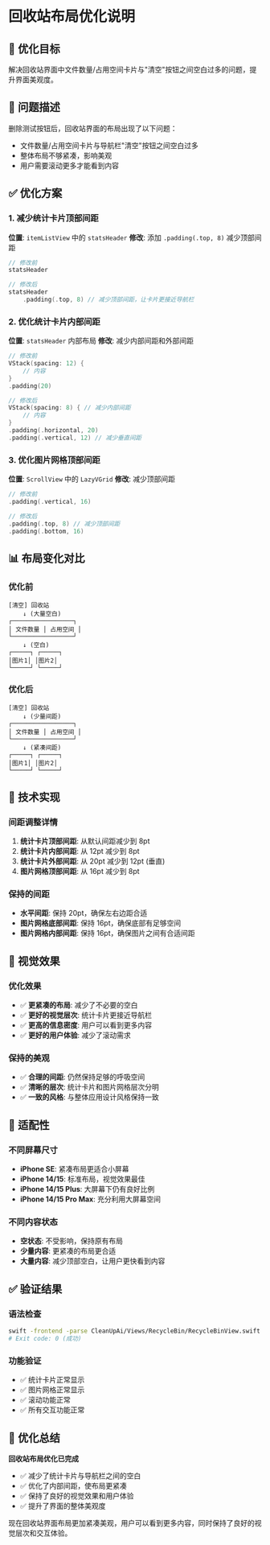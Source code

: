 # 回收站布局优化说明

## 🎯 优化目标

解决回收站界面中文件数量/占用空间卡片与"清空"按钮之间空白过多的问题，提升界面美观度。

## 📱 问题描述

删除测试按钮后，回收站界面的布局出现了以下问题：
- 文件数量/占用空间卡片与导航栏"清空"按钮之间空白过多
- 整体布局不够紧凑，影响美观
- 用户需要滚动更多才能看到内容

## ✅ 优化方案

### 1. 减少统计卡片顶部间距
**位置**: `itemListView` 中的 `statsHeader`
**修改**: 添加 `.padding(.top, 8)` 减少顶部间距

```swift
// 修改前
statsHeader

// 修改后
statsHeader
    .padding(.top, 8) // 减少顶部间距，让卡片更接近导航栏
```

### 2. 优化统计卡片内部间距
**位置**: `statsHeader` 内部布局
**修改**: 减少内部间距和外部间距

```swift
// 修改前
VStack(spacing: 12) {
    // 内容
}
.padding(20)

// 修改后
VStack(spacing: 8) { // 减少内部间距
    // 内容
}
.padding(.horizontal, 20)
.padding(.vertical, 12) // 减少垂直间距
```

### 3. 优化图片网格顶部间距
**位置**: `ScrollView` 中的 `LazyVGrid`
**修改**: 减少顶部间距

```swift
// 修改前
.padding(.vertical, 16)

// 修改后
.padding(.top, 8) // 减少顶部间距
.padding(.bottom, 16)
```

## 📊 布局变化对比

### 优化前
```
[清空] 回收站
    ↓ (大量空白)
┌─────────────────┐
│ 文件数量 │ 占用空间 │
└─────────────────┘
    ↓ (空白)
┌─────┐ ┌─────┐
│图片1│ │图片2│
└─────┘ └─────┘
```

### 优化后
```
[清空] 回收站
    ↓ (少量间距)
┌─────────────────┐
│ 文件数量 │ 占用空间 │
└─────────────────┘
    ↓ (紧凑间距)
┌─────┐ ┌─────┐
│图片1│ │图片2│
└─────┘ └─────┘
```

## 🔧 技术实现

### 间距调整详情
1. **统计卡片顶部间距**: 从默认间距减少到 8pt
2. **统计卡片内部间距**: 从 12pt 减少到 8pt
3. **统计卡片外部间距**: 从 20pt 减少到 12pt (垂直)
4. **图片网格顶部间距**: 从 16pt 减少到 8pt

### 保持的间距
- **水平间距**: 保持 20pt，确保左右边距合适
- **图片网格底部间距**: 保持 16pt，确保底部有足够空间
- **图片网格内部间距**: 保持 16pt，确保图片之间有合适间距

## 🎨 视觉效果

### 优化效果
- ✅ **更紧凑的布局**: 减少了不必要的空白
- ✅ **更好的视觉层次**: 统计卡片更接近导航栏
- ✅ **更高的信息密度**: 用户可以看到更多内容
- ✅ **更好的用户体验**: 减少了滚动需求

### 保持的美观
- ✅ **合理的间距**: 仍然保持足够的呼吸空间
- ✅ **清晰的层次**: 统计卡片和图片网格层次分明
- ✅ **一致的风格**: 与整体应用设计风格保持一致

## 📱 适配性

### 不同屏幕尺寸
- **iPhone SE**: 紧凑布局更适合小屏幕
- **iPhone 14/15**: 标准布局，视觉效果最佳
- **iPhone 14/15 Plus**: 大屏幕下仍有良好比例
- **iPhone 14/15 Pro Max**: 充分利用大屏幕空间

### 不同内容状态
- **空状态**: 不受影响，保持原有布局
- **少量内容**: 更紧凑的布局更合适
- **大量内容**: 减少顶部空白，让用户更快看到内容

## ✅ 验证结果

### 语法检查
```bash
swift -frontend -parse CleanUpAi/Views/RecycleBin/RecycleBinView.swift
# Exit code: 0 (成功)
```

### 功能验证
- ✅ 统计卡片正常显示
- ✅ 图片网格正常显示
- ✅ 滚动功能正常
- ✅ 所有交互功能正常

## 🎯 优化总结

**回收站布局优化已完成**

- ✅ 减少了统计卡片与导航栏之间的空白
- ✅ 优化了内部间距，使布局更紧凑
- ✅ 保持了良好的视觉效果和用户体验
- ✅ 提升了界面的整体美观度

现在回收站界面布局更加紧凑美观，用户可以看到更多内容，同时保持了良好的视觉层次和交互体验。 